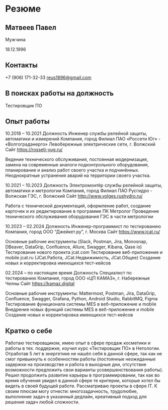 # Резюме

## Матвеев Павел

Мужчина

18.12.1996

## Контакты

 +7 (906) 171-32-33
reus1896@gmail.com

## В поисках работы на должность

Тестировщик ПО
    
## Опыт работы

10.2018 – 10.2021 
Должность Инженер службы релейной защиты, автоматики и измерений
Компания, город Филиал ПАО «Россети Юг» - «Волгоградэнерго» Левобережные электрические сети, г. Волжский
Сайт https://rosseti-yug.ru/

Ведение технического обслуживания, постоянная модернизация, замена на современные аналоги подконтрольного оборудования, планирование и анализ работ своего участка и подчинённых. Неоднократные устранения аварий на территории своего участка.
 
10.2021 – 10.2023
Должность Электромонтёр службы релейной защиты, автоматики и метрологии
Компания, город Филиал ПАО Русгидро - Волжская ГЭС, г. Волжский
Сайт http://www.volges.rushydro.ru/

Работа с технической документаций, оформление работ, создание карточек и их редактирование в программе ПК Метролог
Проведение технического обслуживания оборудования ГЭС в части метрологии

10.2023 – 02.2024
Должность Инженер-программист по тестированию
Компания, город ООО “Джейкет.ру”, г. Москва
Сайт https://www.jcat.ru/

Основные рабочие инструменты (Slack, Postman, Jira, Monosnap, DBeaver, DataGrip, Confluence, Allure, Swagger, Kibana, Qase io)
Тестирование нового проекта jcat.com
Тестирование веб-приложение и mobile jcat.ru (JCat.Работа, JCat.Недвижимость, JCat.Общее)
Создание новых и корректировка имеющихся тест-кейсов

02.2024 – по настоящее время
Должность Специалист по тестированию
Компания, город ООО «ЦП КАМАЗ», г. Набережные Челны
Сайт https://kamaz.digital 

Основные рабочие инструменты: Mattermost, Postman, Jira, DataGrip, Confluence, Swagger, Grafana, Python, Android Studio, RabbitMQ, Figma
Тестирование функционала системы MES в веб-приложение и mobile
Внедрение новых функций системы MES в веб-приложение и mobile
Создание новых и корректировка имеющихся тест-кейсов



## Кратко о себе

  Работаю тестировщиком, имею опыт в сфере продаж косметики и работы в тех. поддержке, изучил курс «Тестировщик ПО» в Нетологии. Отработав 5 лет в энергетике не нашёл себя в данной сфере, так как не смог привыкнуть к особенностям работы (постоянные неожиданные задержки на производстве и работа в выходные дни, отсутствие возможности предложить свои варианты усовершенствования работы). Решил продолжить развитие карьеры в программировании, так как во время обучения увидел в данной сфере те критерии, которые хотел бы видеть в своей будущей работе. Рассматриваю проекты в сфере IT.
К своим плюсам могу отнести: многозадачность, трудолюбие, выполнение задач в указанный дедлайн, креативный подход для решения задач любой сложности. 


